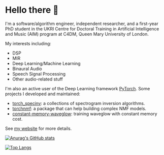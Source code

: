 # Hello there 👋

I'm a software/algorithm engineer, independent researcher, and a first-year PhD student in the UKRI Centre for Doctoral Training in Artificial Intelligence and Music (AIM) program at C4DM, Queen Mary University of London.

My interests including:

* DSP
* MIR
* Deep Learning/Machine Learning
* Binaural Audio
* Speech Signal Processing
* Other audio-related stuff

I'm also an active user of the Deep Learning framework [PyTorch].
Some projects I developed and maintained:

- [torch_specinv](https://spectrogram-inversion.readthedocs.io/): a collections of spectrogram inversion algorithms.
- [torchnmf](https://pytorch-nmf.readthedocs.io/): a package that can help building complex NMF models.
- [constant-memory-waveglow](https://zenodo.org/record/4353123): training waveglow with constant memory cost.

See [my website](https://yoyololicon.github.io/) for more details.

[![Anurag's GitHub stats](https://github-readme-stats.vercel.app/api?username=yoyololicon&show_icons=true&theme=react)](https://github.com/anuraghazra/github-readme-stats)

[![Top Langs](https://github-readme-stats.vercel.app/api/top-langs/?username=yoyololicon&layout=compact&theme=react&hide=jupyter+notebook)](https://github.com/anuraghazra/github-readme-stats)


[PyTorch]: https://pytorch.org/
<!--
**yoyololicon/yoyololicon** is a ✨ _special_ ✨ repository because its `README.md` (this file) appears on your GitHub profile.

Here are some ideas to get you started:

- 🔭 I’m currently working on ...
- 🌱 I’m currently learning ...
- 👯 I’m looking to collaborate on ...
- 🤔 I’m looking for help with ...
- 💬 Ask me about ...
- 📫 How to reach me: ...
- 😄 Pronouns: ...
- ⚡ Fun fact: ...
-->
